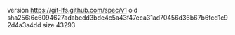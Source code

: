version https://git-lfs.github.com/spec/v1
oid sha256:6c6094627adabedd3bde4c5a43f47eca31ad70456d36b67b6fcd1c92d4a3a4dd
size 43293
